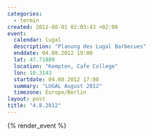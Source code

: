 ```yaml
--- 
categories: 
  - termin
created: 2012-08-01 02:03:43 +02:00
event: 
  calendar: lugal
  description: "Planung des Lugal Barbecues"
  enddate: 04.08.2012 19:00
  lat: 47.71889
  location: "Kempten, Cafe College"
  lon: 10.3143
  startdate: 04.08.2012 17:00
  summary: "LUGAL August 2012"
  timezone: Europe/Berlin
layout: post
title: "4.8.2012"
---
```


{% render_event %}


